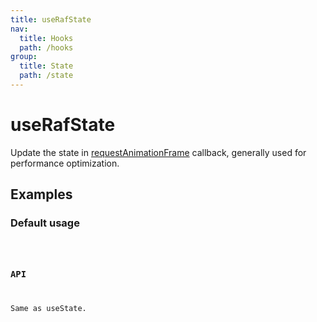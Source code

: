 ```yaml
---
title: useRafState
nav:
  title: Hooks
  path: /hooks
group:
  title: State
  path: /state
---
```


# useRafState

<Tag lang="en-US" tags="ssr&crossPlatform"></Tag>

Update the state in [requestAnimationFrame](https://developer.mozilla.org/en-US/docs/Web/API/window/requestAnimationFrame) callback, generally used for performance optimization.

## Examples

### Default usage

<code src="./demo/demo1.tsx" />

### API

Same as useState.